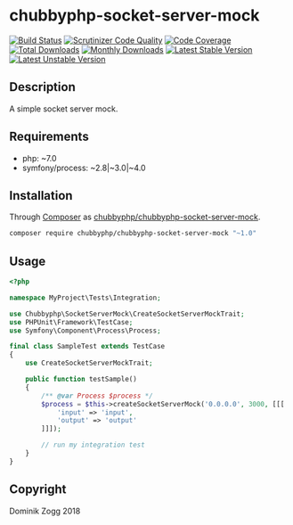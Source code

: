 # chubbyphp-socket-server-mock

[![Build Status](https://api.travis-ci.org/chubbyphp/chubbyphp-socket-server-mock.png?branch=master)](https://travis-ci.org/chubbyphp/chubbyphp-socket-server-mock)
[![Scrutinizer Code Quality](https://scrutinizer-ci.com/g/chubbyphp/chubbyphp-socket-server-mock/badges/quality-score.png?b=master)](https://scrutinizer-ci.com/g/chubbyphp/chubbyphp-socket-server-mock/?branch=master)
[![Code Coverage](https://scrutinizer-ci.com/g/chubbyphp/chubbyphp-socket-server-mock/badges/coverage.png?b=master)](https://scrutinizer-ci.com/g/chubbyphp/chubbyphp-socket-server-mock/?branch=master)
[![Total Downloads](https://poser.pugx.org/chubbyphp/chubbyphp-socket-server-mock/downloads.png)](https://packagist.org/packages/chubbyphp/chubbyphp-socket-server-mock)
[![Monthly Downloads](https://poser.pugx.org/chubbyphp/chubbyphp-socket-server-mock/d/monthly)](https://packagist.org/packages/chubbyphp/chubbyphp-socket-server-mock)
[![Latest Stable Version](https://poser.pugx.org/chubbyphp/chubbyphp-socket-server-mock/v/stable.png)](https://packagist.org/packages/chubbyphp/chubbyphp-socket-server-mock)
[![Latest Unstable Version](https://poser.pugx.org/chubbyphp/chubbyphp-socket-server-mock/v/unstable)](https://packagist.org/packages/chubbyphp/chubbyphp-socket-server-mock)

## Description

A simple socket server mock.

## Requirements

 * php: ~7.0
 * symfony/process: ~2.8|~3.0|~4.0

## Installation

Through [Composer](http://getcomposer.org) as [chubbyphp/chubbyphp-socket-server-mock][1].

```sh
composer require chubbyphp/chubbyphp-socket-server-mock "~1.0"
```

## Usage

```php
<?php

namespace MyProject\Tests\Integration;

use Chubbyphp\SocketServerMock\CreateSocketServerMockTrait;
use PHPUnit\Framework\TestCase;
use Symfony\Component\Process\Process;

final class SampleTest extends TestCase
{
    use CreateSocketServerMockTrait;

    public function testSample()
    {
        /** @var Process $process */
        $process = $this->createSocketServerMock('0.0.0.0', 3000, [[[
            'input' => 'input',
            'output' => 'output'
        ]]]);

        // run my integration test
    }
}
```

## Copyright

Dominik Zogg 2018


[1]: https://packagist.org/packages/chubbyphp/chubbyphp-socket-server-mock
